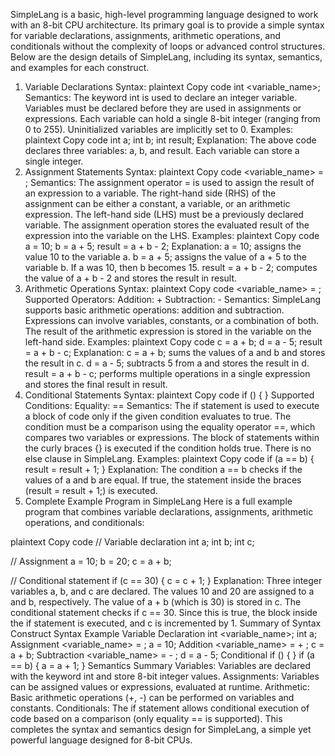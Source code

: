 SimpleLang is a basic, high-level programming language designed to work with an 8-bit CPU architecture. Its primary goal is to provide a simple syntax for variable declarations, assignments, arithmetic operations, and conditionals without the complexity of loops or advanced control structures. Below are the design details of SimpleLang, including its syntax, semantics, and examples for each construct.

1. Variable Declarations
Syntax:
plaintext
Copy code
int <variable_name>;
Semantics:
The keyword int is used to declare an integer variable.
Variables must be declared before they are used in assignments or expressions.
Each variable can hold a single 8-bit integer (ranging from 0 to 255).
Uninitialized variables are implicitly set to 0.
Examples:
plaintext
Copy code
int a;
int b;
int result;
Explanation:
The above code declares three variables: a, b, and result. Each variable can store a single integer.
2. Assignment Statements
Syntax:
plaintext
Copy code
<variable_name> = <expression>;
Semantics:
The assignment operator = is used to assign the result of an expression to a variable.
The right-hand side (RHS) of the assignment can be either a constant, a variable, or an arithmetic expression.
The left-hand side (LHS) must be a previously declared variable.
The assignment operation stores the evaluated result of the expression into the variable on the LHS.
Examples:
plaintext
Copy code
a = 10;
b = a + 5;
result = a + b - 2;
Explanation:
a = 10; assigns the value 10 to the variable a.
b = a + 5; assigns the value of a + 5 to the variable b. If a was 10, then b becomes 15.
result = a + b - 2; computes the value of a + b - 2 and stores the result in result.
3. Arithmetic Operations
Syntax:
plaintext
Copy code
<variable_name> = <expression>;
Supported Operators:
Addition: +
Subtraction: -
Semantics:
SimpleLang supports basic arithmetic operations: addition and subtraction.
Expressions can involve variables, constants, or a combination of both.
The result of the arithmetic expression is stored in the variable on the left-hand side.
Examples:
plaintext
Copy code
c = a + b;
d = a - 5;
result = a + b - c;
Explanation:
c = a + b; sums the values of a and b and stores the result in c.
d = a - 5; subtracts 5 from a and stores the result in d.
result = a + b - c; performs multiple operations in a single expression and stores the final result in result.
4. Conditional Statements
Syntax:
plaintext
Copy code
if (<condition>) {
    <statements>
}
Supported Conditions:
Equality: ==
Semantics:
The if statement is used to execute a block of code only if the given condition evaluates to true.
The condition must be a comparison using the equality operator ==, which compares two variables or expressions.
The block of statements within the curly braces {} is executed if the condition holds true.
There is no else clause in SimpleLang.
Examples:
plaintext
Copy code
if (a == b) {
    result = result + 1;
}
Explanation:
The condition a == b checks if the values of a and b are equal. If true, the statement inside the braces (result = result + 1;) is executed.
5. Complete Example Program in SimpleLang
Here is a full example program that combines variable declarations, assignments, arithmetic operations, and conditionals:

plaintext
Copy code
// Variable declaration
int a;
int b;
int c;

// Assignment
a = 10;
b = 20;
c = a + b;

// Conditional statement
if (c == 30) {
    c = c + 1;
}
Explanation:
Three integer variables a, b, and c are declared.
The values 10 and 20 are assigned to a and b, respectively.
The value of a + b (which is 30) is stored in c.
The conditional statement checks if c == 30. Since this is true, the block inside the if statement is executed, and c is incremented by 1.
Summary of Syntax
Construct	Syntax	Example
Variable Declaration	int <variable_name>;	int a;
Assignment	<variable_name> = <expression>;	a = 10;
Addition	<variable_name> = <var1> + <var2>;	c = a + b;
Subtraction	<variable_name> = <var1> - <var2>;	d = a - 5;
Conditional	if (<condition>) { <statements> }	if (a == b) { a = a + 1; }
Semantics Summary
Variables: Variables are declared with the keyword int and store 8-bit integer values.
Assignments: Variables can be assigned values or expressions, evaluated at runtime.
Arithmetic: Basic arithmetic operations (+, -) can be performed on variables and constants.
Conditionals: The if statement allows conditional execution of code based on a comparison (only equality == is supported).
This completes the syntax and semantics design for SimpleLang, a simple yet powerful language designed for 8-bit CPUs.